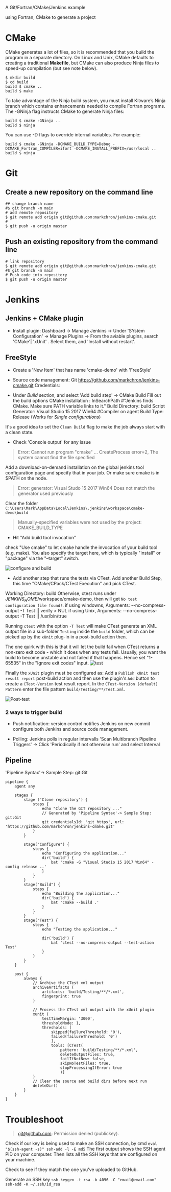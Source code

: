 
A Git/Fortran/CMake/Jenkins example 

using Fortran, CMake to generate a project

# CMake
CMake generates a lot of files, so it is recommended that you build the program in a separate directory. 
On Linux and Unix, CMake defaults to creating a traditional __Makefile__, 
but CMake can also produce Ninja files to speed-up compilation (but see note below).
```
$ mkdir build
$ cd build
build $ cmake ..
build $ make
```

To take advantage of the Ninja build system, you must install Kitware’s Ninja branch 
which contains enhancements needed to compile Fortran programs. The -GNinja flag instructs CMake to generate Ninja files:
```
build $ cmake -GNinja ..
build $ ninja
```
You can use -D flags to override internal variables. For example:
```
build $ cmake -GNinja -DCMAKE_BUILD_TYPE=Debug -DCMAKE_Fortran_COMPILER=ifort -DCMAKE_INSTALL_PREFIX=/usr/local ..
build $ ninja
```

# Git

## Create a new repository on the command line
```
## change branch name
#$ git branch -m main 
# add remote repository
$ git remote add origin git@github.com:markchron/jenkins-cmake.git
#
$ git push -u origin master
```

## Push an existing repository from the command line
```
# link repository 
$ git remote add origin git@github.com:markchron/jenkins-cmake.git
#$ git branch -m main
# Push code into repository
$ git push -u origin master
```
# Jenkins

## Jenkins + CMake plugin
* Install plugin: Dashboard -> Manage Jenkins -> Under 'SYstem Configuration' -> Manage Plugins -> From the aviable plugins, search 
'CMake'| 'xUnit' . Select them, and 'Install without restart'.

## FreeStyle
* Create a 'New Item' that has name 'cmake-demo'  with 'FreeStyle'
* Source code management:
Git https://github.com/markchron/jenkins-cmake.git
Credentials: 

* Under _Build_ section, and select 'Add build step' -> CMake Build
Fill out the build options
CMake installation : InSearchPath  #"Jenkins finds CMake. Make sure PATH variable links to it."
Build Directory: build
Script Generator: Visual Studio 15 2017 Win64   #Compiler on agent
Build Type: Release (Works for _Single configurations_)

It's a good idea to set the `Clean Build` flag to make the job always start with a clean state. 

* Check 'Console output' for any issue

> Error: Cannot run program "cmake" ... CreateProcess error=2, The system cannot find the file specified

Add a download-on-demand installation on the global jenkins tool configuration page and
specify that in your job. Or make sure cmake is in $PATH on the node.

> Error: generator: Visual Studo 15 2017 Win64 
> Does not match the generator used previously

Clear the folder `C:\Users\Mark\AppData\Local\Jenkins\.jenkins\workspace\cmake-demo\build`

> Manually-specified variables were not used by the project: CMAKE_BUILD_TYPE

* Hit "Add build tool invocation"

check "Use cmake" to let cmake handle the invocation of your build tool (e.g. make). 
You also specify the target here, which is typically "install" or "package" via the "–target" switch.

![configure and build](doc/figures/jenkins-cmake.build.png)

* Add another step that runs the tests via CTest. 
Add another Build Step, this time "CMake/CPack/CTest Execution" and pick CTest.

Working Directory: build 
Otherwise, ctest runs under $JENKINS_HOME$/workspace/cmake-demo, then will get `No test configuration file found!`. 
if using windowns, Arguments: --no-compress-output -T Test || verify > NUL
if using Unix, Arguments: --no-compress-output -T Test || /usr/bin/true

Running `ctest` with the option `-T Test` will make CTest generate an XML output file in a sub-folder `Testing` inside the `build` folder, which can be picked up by the `xUnit` plug-in in a post-build action then. 

The one quirk with this is that it will let the build fail 
when CTest returns a non-zero exit code - which it does when any tests fail. 
Usually, you want the build to become unstable and not failed if that happens. 
Hence set "1-65535" in the "Ignore exit codes" input.
![test](doc/figures/jenkins-cmake.test.png)

Finally the `xUnit` plugin must be configured as:
Add a `Publish xUnit test result report` post-build action and then use the plugin's `Add` button to create a `CTest-Version` test result report. In the `CTest-Version (default) Pattern` enter the file pattern `build/Testing/**/Test.xml`. 

![Post-test](doc/figures/jenkins-cmake.post-test.png)

### 2 ways to trigger build
* Push notification: version control notifies Jenkins on new commit
  configure both Jenkins and source code management.

* Polling: Jenkins polls in regular intervalls
'Scan Multibranch Pipeline Triggers' -> Click 'Periodically if not otherwise run' and select Interval


## Pipeline
'Pipeline Syntax'-> Sample Step: git:Git

```
pipeline {
    agent any

    stages {
        stage ('Clone repository') {
            steps {
                echo "Clone the GIT repository ..."
                // Generated by 'Pipeline Syntax'-> Sample Step: git:Git
                git credentialsId: 'git_https', url: 'https://github.com/markchron/jenkins-cmake.git'
            }
        }

        stage("Configure") {
            steps {
                echo "Configuring the application..."
                dir('build') {
                    bat 'cmake -G "Visual Studio 15 2017 Win64" -config release ..'
                }
            }
        }
        stage("Build") {
            steps {
                echo "Building the application..."
                dir('build') {
                    bat 'cmake --build .'
                }
            }
        }
        stage("Test") {
            steps {
                echo "Testing the application..."

                dir('build') {
                    bat 'ctest --no-compress-output --test-action Test'
                }
            }
        }
    }

    post {
        always {
            // Archive the CTest xml output
            archiveArtifacts (
                artifacts: 'build/Testing/**/*.xml',
                fingerprint: true
            )

            // Process the CTest xml output with the xUnit plugin
            xunit (
                testTimeMargin: '3000',
                thresholdMode: 1,
                thresholds: [
                    skipped(failureThreshold: '0'),
                    failed(failureThreshold: '0')
                    ],
                    tools: [CTest(
                        pattern: 'build/Testing/**/*.xml',
                        deleteOutputFiles: true,
                        failIfNotNew: false,
                        skipNoTestFiles: true,
                        stopProcessingIfError: true
                        )]
            )
            // Clear the source and build dirs before next run
            deleteDir()
        }
    }
}

```

# Troubleshoot
> git@github.com: Permission denied (publickey).

Check if our key is being used to make an SSH connection, by cmd 
`eval "$(ssh-agent -s)" ssh-add -l -E md5`
The first output shows the SSH agent PID on your computer. 
Then lists all the SSH keys that are configured on your machine. 

Check to see if they match the one you've uploaded to GitHub. 

Generate an SSH key `ssh-keygen -t rsa -b 4096 -C "email@email.com" ssh-add -K ~/.ssh/id_rsa`

